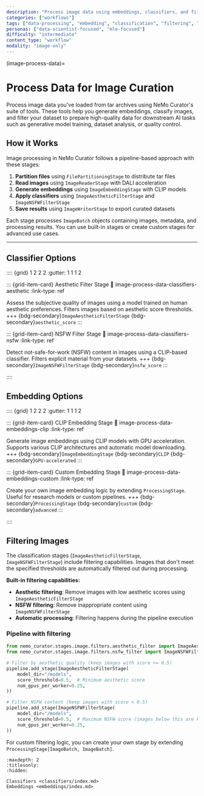 ```yaml
---
description: "Process image data using embeddings, classifiers, and filtering for high-quality dataset curation"
categories: ["workflows"]
tags: ["data-processing", "embedding", "classification", "filtering", "gpu-accelerated"]
personas: ["data-scientist-focused", "mle-focused"]
difficulty: "intermediate"
content_type: "workflow"
modality: "image-only"
---
```


(image-process-data)=

# Process Data for Image Curation

Process image data you've loaded from tar archives using NeMo Curator's suite of tools. These tools help you generate embeddings, classify images, and filter your dataset to prepare high-quality data for downstream AI tasks such as generative model training, dataset analysis, or quality control.

## How it Works

Image processing in NeMo Curator follows a pipeline-based approach with these stages:

1. **Partition files** using `FilePartitioningStage` to distribute tar files
2. **Read images** using `ImageReaderStage` with DALI acceleration
3. **Generate embeddings** using `ImageEmbeddingStage` with CLIP models
4. **Apply classifiers** using `ImageAestheticFilterStage` and `ImageNSFWFilterStage`
5. **Save results** using `ImageWriterStage` to export curated datasets

Each stage processes `ImageBatch` objects containing images, metadata, and processing results. You can use built-in stages or create custom stages for advanced use cases.

---

## Classifier Options

:::: {grid} 1 2 2 2
:gutter: 1 1 1 2

::: {grid-item-card} Aesthetic Filter Stage
:link: image-process-data-classifiers-aesthetic
:link-type: ref

Assess the subjective quality of images using a model trained on human aesthetic preferences. Filters images based on aesthetic score thresholds.
+++
{bdg-secondary}`ImageAestheticFilterStage` {bdg-secondary}`aesthetic_score`
:::

::: {grid-item-card} NSFW Filter Stage
:link: image-process-data-classifiers-nsfw
:link-type: ref

Detect not-safe-for-work (NSFW) content in images using a CLIP-based classifier. Filters explicit material from your datasets.
+++
{bdg-secondary}`ImageNSFWFilterStage` {bdg-secondary}`nsfw_score`
:::

::::

## Embedding Options

:::: {grid} 1 2 2 2
:gutter: 1 1 1 2

::: {grid-item-card} CLIP Embedding Stage
:link: image-process-data-embeddings-clip
:link-type: ref

Generate image embeddings using CLIP models with GPU acceleration. Supports various CLIP architectures and automatic model downloading.
+++
{bdg-secondary}`ImageEmbeddingStage` {bdg-secondary}`CLIP` {bdg-secondary}`GPU-accelerated`
:::

::: {grid-item-card} Custom Embedding Stage
:link: image-process-data-embeddings-custom
:link-type: ref

Create your own image embedding logic by extending `ProcessingStage`. Useful for research models or custom pipelines.
+++
{bdg-secondary}`ProcessingStage` {bdg-secondary}`custom` {bdg-secondary}`advanced`
:::

::::

## Filtering Images

The classification stages (`ImageAestheticFilterStage`, `ImageNSFWFilterStage`) include filtering capabilities. Images that don't meet the specified thresholds are automatically filtered out during processing.

**Built-in filtering capabilities:**

* **Aesthetic filtering**: Remove images with low aesthetic scores using `ImageAestheticFilterStage`
* **NSFW filtering**: Remove inappropriate content using `ImageNSFWFilterStage`
* **Automatic processing**: Filtering happens during the pipeline execution

### Pipeline with filtering

```python
from nemo_curator.stages.image.filters.aesthetic_filter import ImageAestheticFilterStage
from nemo_curator.stages.image.filters.nsfw_filter import ImageNSFWFilterStage

# Filter by aesthetic quality (keep images with score >= 0.5)
pipeline.add_stage(ImageAestheticFilterStage(
    model_dir="/models",
    score_threshold=0.5,  # Minimum aesthetic score
    num_gpus_per_worker=0.25,
))

# Filter NSFW content (keep images with score < 0.5)
pipeline.add_stage(ImageNSFWFilterStage(
    model_dir="/models", 
    score_threshold=0.5,  # Maximum NSFW score (images below this are kept)
    num_gpus_per_worker=0.25,
))
```

For custom filtering logic, you can create your own stage by extending `ProcessingStage[ImageBatch, ImageBatch]`.

```{toctree}
:maxdepth: 2
:titlesonly:
:hidden:

Classifiers <classifiers/index.md>
Embeddings <embeddings/index.md>
```
